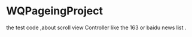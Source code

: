 WQPageingProject
================

the test code ,about scroll view Controller like the 163 or baidu news list .
